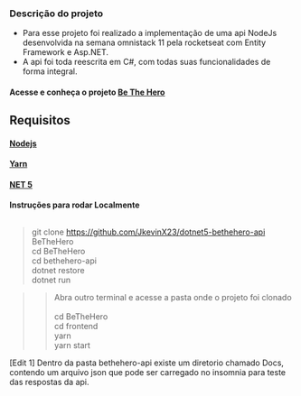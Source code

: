 ### Descrição do projeto

- Para esse projeto foi realizado a implementação de uma api NodeJs desenvolvida na semana omnistack 11 pela rocketseat com Entity Framework e Asp.NET. 
- A api foi toda reescrita em C#, com todas suas funcionalidades de forma integral. 



#### Acesse e conheça o projeto [Be The Hero](https://github.com/christyanbrayan/be-the-hero)


## Requisitos
#### [Nodejs](https://nodejs.org/en/)
#### [Yarn](https://yarnpkg.com/getting-started/install)
#### [NET 5](https://dotnet.microsoft.com/download)


**Instruções para rodar Localmente**  <br /> <br />
>  git clone https://github.com/JkevinX23/dotnet5-bethehero-api BeTheHero  <br />
>  cd BeTheHero   <br />
>  cd bethehero-api   <br />
>  dotnet restore   <br />
>  dotnet run   <br />

>>Abra outro terminal e acesse a pasta onde o projeto foi clonado    <br /> <br />
>cd BeTheHero <br />
>cd frontend <br />
>yarn <br />
>yarn start <br />

<p> 
[Edit 1] Dentro da pasta bethehero-api existe um diretorio chamado Docs, 
contendo um arquivo json que pode ser carregado no insomnia para teste das respostas da api.
</p>



